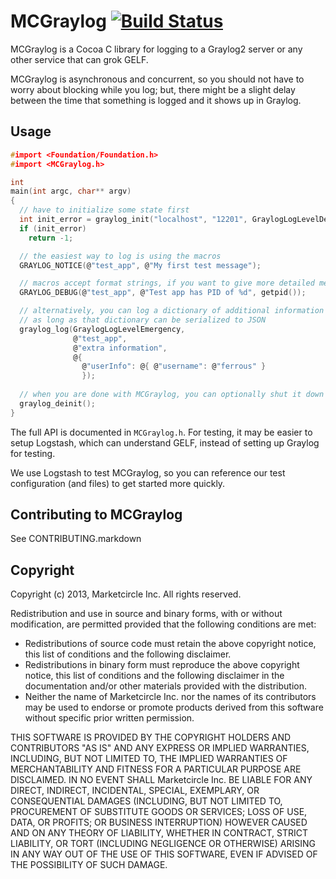 # MCGraylog [![Build Status](https://travis-ci.org/Marketcircle/MCGraylog.png?branch=master)](https://travis-ci.org/Marketcircle/MCGraylog)

MCGraylog is a Cocoa C library for logging to a Graylog2 server or any
other service that can grok GELF.

MCGraylog is asynchronous and concurrent, so you should not have to
worry about blocking while you log; but, there might be a slight delay
between the time that something is logged and it shows up in Graylog.


## Usage

```c
#import <Foundation/Foundation.h>
#import <MCGraylog.h>

int
main(int argc, char** argv)
{
  // have to initialize some state first
  int init_error = graylog_init("localhost", "12201", GraylogLogLevelDebug);
  if (init_error)
    return -1;

  // the easiest way to log is using the macros
  GRAYLOG_NOTICE(@"test_app", @"My first test message");

  // macros accept format strings, if you want to give more detailed messages
  GRAYLOG_DEBUG(@"test_app", @"Test app has PID of %d", getpid());

  // alternatively, you can log a dictionary of additional information
  // as long as that dictionary can be serialized to JSON
  graylog_log(GraylogLogLevelEmergency,
              @"test_app",
              @"extra information",
              @{
                @"userInfo": @{ @"username": @"ferrous" }
                });
  
  // when you are done with MCGraylog, you can optionally shut it down
  graylog_deinit();
}
```

The full API is documented in `MCGraylog.h`. For testing, it may
be easier to setup Logstash, which can understand GELF, instead
of setting up Graylog for testing.

We use Logstash to test MCGraylog, so you can reference our test
configuration (and files) to get started more quickly.


## Contributing to MCGraylog

See CONTRIBUTING.markdown


## Copyright

Copyright (c) 2013, Marketcircle Inc.
All rights reserved.

Redistribution and use in source and binary forms, with or without
modification, are permitted provided that the following conditions are met:

* Redistributions of source code must retain the above copyright
  notice, this list of conditions and the following disclaimer.
* Redistributions in binary form must reproduce the above copyright
  notice, this list of conditions and the following disclaimer in the
  documentation and/or other materials provided with the distribution.
* Neither the name of Marketcircle Inc. nor the names of its
  contributors may be used to endorse or promote products derived
  from this software without specific prior written permission.

THIS SOFTWARE IS PROVIDED BY THE COPYRIGHT HOLDERS AND CONTRIBUTORS "AS IS" AND
ANY EXPRESS OR IMPLIED WARRANTIES, INCLUDING, BUT NOT LIMITED TO, THE IMPLIED
WARRANTIES OF MERCHANTABILITY AND FITNESS FOR A PARTICULAR PURPOSE ARE
DISCLAIMED. IN NO EVENT SHALL Marketcircle Inc. BE LIABLE FOR ANY
DIRECT, INDIRECT, INCIDENTAL, SPECIAL, EXEMPLARY, OR CONSEQUENTIAL
DAMAGES (INCLUDING, BUT NOT LIMITED TO, PROCUREMENT OF SUBSTITUTE
GOODS OR SERVICES; LOSS OF USE, DATA, OR PROFITS; OR BUSINESS
INTERRUPTION) HOWEVER CAUSED AND ON ANY THEORY OF LIABILITY, WHETHER
IN CONTRACT, STRICT LIABILITY, OR TORT (INCLUDING NEGLIGENCE OR
OTHERWISE) ARISING IN ANY WAY OUT OF THE USE OF THIS SOFTWARE, EVEN IF
ADVISED OF THE POSSIBILITY OF SUCH DAMAGE.
